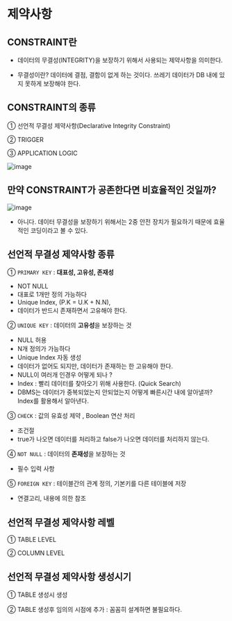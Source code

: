 # 제약사항

## CONSTRAINT란

- 데이터의 무결성(INTEGRITY)을 보장하기 위해서 사용되는 제약사항을 의미한다. 

- 무결성이란? 데이터에 결점, 결함이 없게 하는 것이다. 쓰레기 데이터가 DB 내에 있지 못하게 보장해야 한다.


## CONSTRAINT의 종류

① 선언적 무결성 제약사항(Declarative Integrity Constraint)

② TRIGGER

③ APPLICATION LOGIC

![image](https://user-images.githubusercontent.com/77392444/118456495-47758a80-b734-11eb-8cc8-f4885faee1ae.png)

## 만약 CONSTRAINT가 공존한다면 비효율적인 것일까? 

![image](https://user-images.githubusercontent.com/77392444/118457288-93283400-b734-11eb-95c3-35ca0a2f1f53.png)

- 아니다. 데이터 무결성을 보장하기 위해서는 2중 안전 장치가 필요하기 때문에 효율적인 코딩이라고 볼 수 있다. 



## 선언적 무결성 제약사항 종류

① `PRIMARY KEY` : **대표성, 고유성, 존재성**
- NOT NULL
- 대표로 1개만 정의 가능하다
- Unique Index,  (P.K = U.K + N.N), 
- 데이터가 반드시 존재하면서 고유해야 한다. 

② `UNIQUE KEY` : 데이터의 **고유성**을 보장하는 것
- NULL 허용
- N개 정의가 가능하다
- Unique Index 자동 생성
- 데이터가 없어도 되지만, 데이터가 존재하는 한 고유해야 한다. 
- NULL이 여러개 인경우 어떻게 되나 ? 
- Index : 빨리 데이터를 찾아오기 위해 사용한다. (Quick Search)
- DBMS는 데이터가 중복되었는지 안되었는지 어떻게 빠른시간 내에 알아낼까? Index를 활용해서 알아낸다. 

③ `CHECK` : 값의 유효성 제약 , Boolean 연산 처리 
- 조건절
- true가 나오면 데이터를 처리하고 false가 나오면 데이터를 처리하지 않는다. 

④ `NOT NULL` : 데이터의 **존재성**을 보장하는 것
- 필수 입력 사항

⑤ `FOREIGN KEY` : 테이블간의 관계 정의, 기본키를 다른 테이블에 저장
- 연결고리, 내용에 의한 참조


## 선언적 무결성 제약사항 레벨

① TABLE LEVEL

② COLUMN LEVEL


## 선언적 무결성 제약사항 생성시기

① TABLE 생성시 생성

② TABLE 생성후 임의의 시점에 추가 : 꼼꼼히 설계하면 불필요하다.
